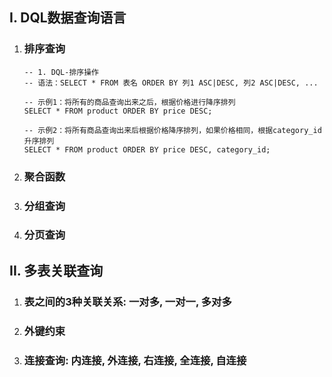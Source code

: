 ## I. DQL数据查询语言

1. ### 排序查询

    

    ```mysql
    -- 1. DQL-排序操作
    -- 语法：SELECT * FROM 表名 ORDER BY 列1 ASC|DESC, 列2 ASC|DESC, ...
    
    -- 示例1：将所有的商品查询出来之后，根据价格进行降序排列
    SELECT * FROM product ORDER BY price DESC;
    
    -- 示例2：将所有商品查询出来后根据价格降序排列，如果价格相同，根据category_id升序排列
    SELECT * FROM product ORDER BY price DESC, category_id;
    ```

2. ### 聚合函数

3. ### 分组查询

4. ### 分页查询

## II. 多表关联查询

1. ### 表之间的3种关联关系: 一对多, 一对一, 多对多

2. ### 外键约束

3. ### 连接查询: 内连接, 外连接, 右连接, 全连接, 自连接